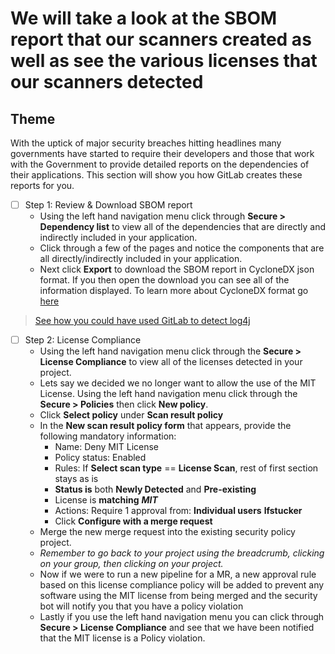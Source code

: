 # We will take a look at the SBOM report that our scanners created as well as see the various licenses that our scanners detected

## Theme

With the uptick of major security breaches hitting headlines many governments have started to require their developers and those that work with the Government to provide detailed reports on the dependencies of their applications. This section will show you how GitLab creates these reports for you.

* [ ] Step 1: Review & Download SBOM report
  * Using the left hand navigation menu click through **Secure \> Dependency list** to view all of the dependencies that are directly and indirectly included in your application.
  * Click through a few of the pages and notice the components that are all directly/indirectly included in your application.
  * Next click **Export** to download the SBOM report in CycloneDX json format. If you then open the download you can see all of the information displayed. To learn more about CycloneDX format go [here](https://cyclonedx.org/)

> [See how you could have used GitLab to detect log4j](https://about.gitlab.com/blog/2021/12/15/use-gitlab-to-detect-vulnerabilities/)

* [ ] Step 2: License Compliance
  * Using the left hand navigation menu click through the **Secure \> License Compliance** to view all of the licenses detected in your project.
  * Lets say we decided we no longer want to allow the use of the MIT License. Using the left hand navigation menu click through the **Secure \> Policies** then click **New policy**.
  * Click **Select policy** under **Scan result policy**
  * In the **New scan result policy form** that appears, provide the following mandatory information:
    * Name: Deny MIT License
    * Policy status: Enabled
    * Rules: If **Select scan type** == **License Scan**, rest of first section stays as is
    * **Status is** both **Newly Detected** and **Pre-existing**
    * License is **matching** **_MIT_**
    * Actions: Require 1 approval from: **Individual users** **lfstucker**
    * Click **Configure with a merge request**
  * Merge the new merge request into the existing security policy project.
  * _Remember to go back to your project using the breadcrumb, clicking on your group, then clicking on your project._
  * Now if we were to run a new pipeline for a MR, a new approval rule based on this license compliance policy will be added to prevent any software using the MIT license from being merged and the security bot will notify you that you have a policy violation
  * Lastly if you use the left hand navigation menu you can click through **Secure > License Compliance** and see that we have been notified that the MIT license is a Policy violation.
